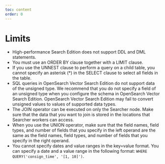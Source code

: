 ```yaml
---
toc: content
order: 0
---
```


# Limits
* High-performance Search Edition does not support DDL and DML statements.
* You must use an ORDER BY clause together with a LIMIT clause.
* If you use the UNNEST clause to perform a query on a child table, you cannot specify an asterisk (*) in the SELECT clause to select all fields in the table.
* SQL queries in OpenSearch Vector Search Edition do not support data of the unsigned type. We recommend that you do not specify a field of an unsigned type when you configure the schema in OpenSearch Vector Search Edition. OpenSearch Vector Search Edition may fail to convert unsigned values to values of supported data types.
* The JOIN operator can be executed on only the Searcher node. Make sure that the data that you want to join is stored in the locations that Searcher workers can access.
* When you use the UNION operator, make sure that the field names, field types, and number of fields that you specify in the left operand are the same as the field names, field types, and number of fields that you specify in the right operand.
* You cannot specify dates and value ranges in the key=value format. You can specify a date and a value range in the following format: `WHERE QUERY('consign_time', '[1, 10]')`.
